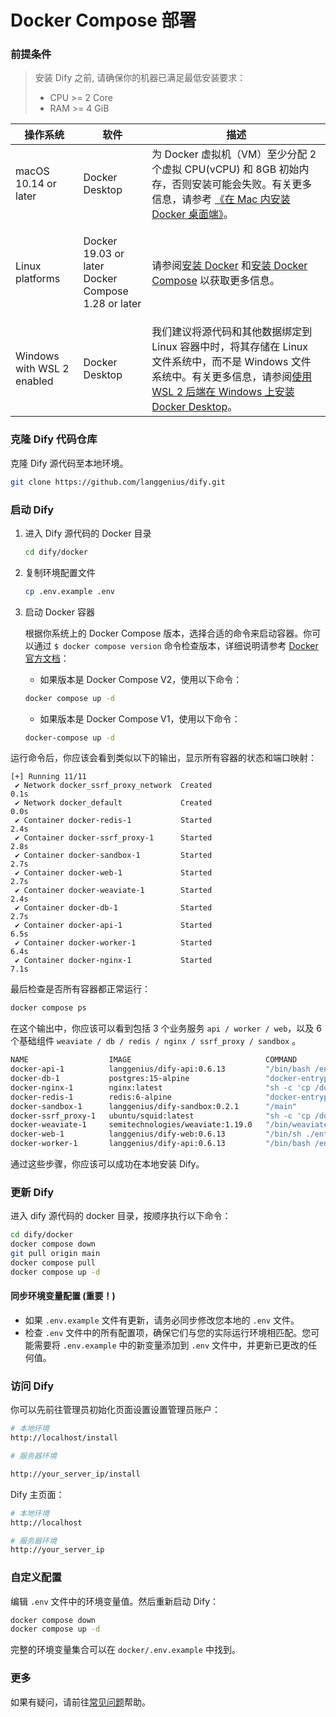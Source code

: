 # Docker Compose 部署

### 前提条件

> 安装 Dify 之前, 请确保你的机器已满足最低安装要求：
>
> * CPU >= 2 Core
> * RAM >= 4 GiB

| 操作系统                       | 软件                                                           | 描述                                                                                                                                                                                   |
| -------------------------- | ------------------------------------------------------------ | ------------------------------------------------------------------------------------------------------------------------------------------------------------------------------------ |
| macOS 10.14 or later       | Docker Desktop                                               | 为 Docker 虚拟机（VM）至少分配 2 个虚拟 CPU(vCPU) 和 8GB 初始内存，否则安装可能会失败。有关更多信息，请参考 [《在 Mac 内安装 Docker 桌面端》](https://docs.docker.com/desktop/install/mac-install/)。                                 |
| Linux platforms            | <p>Docker 19.03 or later<br>Docker Compose 1.28 or later</p> | 请参阅[安装 Docker](https://docs.docker.com/engine/install/) 和[安装 Docker Compose](https://docs.docker.com/compose/install/) 以获取更多信息。                                                      |
| Windows with WSL 2 enabled | <p>Docker Desktop<br></p>                                    | 我们建议将源代码和其他数据绑定到 Linux 容器中时，将其存储在 Linux 文件系统中，而不是 Windows 文件系统中。有关更多信息，请参阅[使用 WSL 2 后端在 Windows 上安装 Docker Desktop](https://docs.docker.com/desktop/windows/install/#wsl-2-backend)。 |

### 克隆 Dify 代码仓库

克隆 Dify 源代码至本地环境。

```bash
git clone https://github.com/langgenius/dify.git
```

### 启动 Dify

1.  进入 Dify 源代码的 Docker 目录

    ```bash
    cd dify/docker
    ```
2.  复制环境配置文件

    ```bash
    cp .env.example .env
    ```
3.  启动 Docker 容器

    根据你系统上的 Docker Compose 版本，选择合适的命令来启动容器。你可以通过 `$ docker compose version` 命令检查版本，详细说明请参考 [Docker 官方文档](https://docs.docker.com/compose/#compose-v2-and-the-new-docker-compose-command)：

    * 如果版本是 Docker Compose V2，使用以下命令：

    ```bash
    docker compose up -d
    ```

    * 如果版本是 Docker Compose V1，使用以下命令：

    ```bash
    docker-compose up -d
    ```

运行命令后，你应该会看到类似以下的输出，显示所有容器的状态和端口映射：

```Shell
[+] Running 11/11
 ✔ Network docker_ssrf_proxy_network  Created                                                                 0.1s 
 ✔ Network docker_default             Created                                                                 0.0s 
 ✔ Container docker-redis-1           Started                                                                 2.4s 
 ✔ Container docker-ssrf_proxy-1      Started                                                                 2.8s 
 ✔ Container docker-sandbox-1         Started                                                                 2.7s 
 ✔ Container docker-web-1             Started                                                                 2.7s 
 ✔ Container docker-weaviate-1        Started                                                                 2.4s 
 ✔ Container docker-db-1              Started                                                                 2.7s 
 ✔ Container docker-api-1             Started                                                                 6.5s 
 ✔ Container docker-worker-1          Started                                                                 6.4s 
 ✔ Container docker-nginx-1           Started                                                                 7.1s
```

最后检查是否所有容器都正常运行：

```bash
docker compose ps
```

在这个输出中，你应该可以看到包括 3 个业务服务 `api / worker / web`，以及 6 个基础组件 `weaviate / db / redis / nginx / ssrf_proxy / sandbox` 。

```bash
NAME                  IMAGE                              COMMAND                   SERVICE      CREATED              STATUS                        PORTS
docker-api-1          langgenius/dify-api:0.6.13         "/bin/bash /entrypoi…"   api          About a minute ago   Up About a minute             5001/tcp
docker-db-1           postgres:15-alpine                 "docker-entrypoint.s…"   db           About a minute ago   Up About a minute (healthy)   5432/tcp
docker-nginx-1        nginx:latest                       "sh -c 'cp /docker-e…"   nginx        About a minute ago   Up About a minute             0.0.0.0:80->80/tcp, :::80->80/tcp, 0.0.0.0:443->443/tcp, :::443->443/tcp
docker-redis-1        redis:6-alpine                     "docker-entrypoint.s…"   redis        About a minute ago   Up About a minute (healthy)   6379/tcp
docker-sandbox-1      langgenius/dify-sandbox:0.2.1      "/main"                   sandbox      About a minute ago   Up About a minute             
docker-ssrf_proxy-1   ubuntu/squid:latest                "sh -c 'cp /docker-e…"   ssrf_proxy   About a minute ago   Up About a minute             3128/tcp
docker-weaviate-1     semitechnologies/weaviate:1.19.0   "/bin/weaviate --hos…"   weaviate     About a minute ago   Up About a minute             
docker-web-1          langgenius/dify-web:0.6.13         "/bin/sh ./entrypoin…"   web          About a minute ago   Up About a minute             3000/tcp
docker-worker-1       langgenius/dify-api:0.6.13         "/bin/bash /entrypoi…"   worker       About a minute ago   Up About a minute             5001/tcp
```

通过这些步骤，你应该可以成功在本地安装 Dify。

### 更新 Dify

进入 dify 源代码的 docker 目录，按顺序执行以下命令：

```bash
cd dify/docker
docker compose down
git pull origin main
docker compose pull
docker compose up -d
```

#### 同步环境变量配置 (重要！)

* 如果 `.env.example` 文件有更新，请务必同步修改您本地的 `.env` 文件。
* 检查 `.env` 文件中的所有配置项，确保它们与您的实际运行环境相匹配。您可能需要将 `.env.example` 中的新变量添加到 `.env` 文件中，并更新已更改的任何值。

### 访问 Dify

你可以先前往管理员初始化页面设置设置管理员账户：

```bash
# 本地环境
http://localhost/install

# 服务器环境

http://your_server_ip/install
```

Dify 主页面：

```bash
# 本地环境
http://localhost

# 服务器环境
http://your_server_ip
```

### 自定义配置

编辑 `.env` 文件中的环境变量值。然后重新启动 Dify：

```bash
docker compose down
docker compose up -d
```

完整的环境变量集合可以在 `docker/.env.example` 中找到。

### 更多

如果有疑问，请前往[常见问题](faq.md)帮助。
